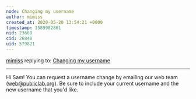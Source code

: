 ```yaml
---
node: Changing my username
author: mimiss
created_at: 2020-05-20 13:54:21 +0000
timestamp: 1589982861
nid: 23669
cid: 26848
uid: 579821
---
```




[mimiss](../profile/mimiss) replying to: [Changing my username](../notes/sam_ettenborough/05-20-2020/changing-my-username)

----
Hi Sam! You can request a username change by emailing our web team (web@publiclab.org). Be sure to include your current username and the new username that you'd like.